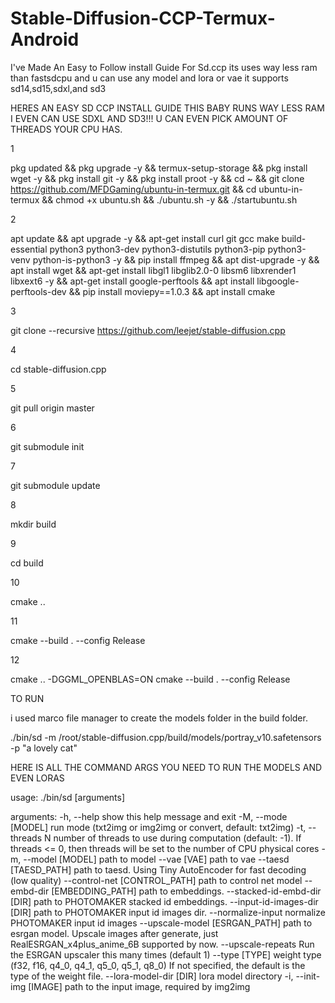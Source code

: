 # Stable-Diffusion-CCP-Termux-Android
I've Made An Easy to Follow install Guide For Sd.ccp its uses way less ram than fastsdcpu and u can use any model and lora or vae it supports sd14,sd15,sdxl,and sd3





HERES AN EASY SD
CCP INSTALL GUIDE THIS BABY RUNS WAY LESS RAM I EVEN CAN USE SDXL AND SD3!!! 
U CAN EVEN PICK AMOUNT OF THREADS YOUR CPU HAS.



1

pkg updated && pkg upgrade -y && termux-setup-storage && pkg install wget -y && pkg install git -y && pkg install proot -y && cd ~ && git clone https://github.com/MFDGaming/ubuntu-in-termux.git && cd ubuntu-in-termux && chmod +x ubuntu.sh && ./ubuntu.sh -y && ./startubuntu.sh

2

apt update && apt upgrade -y && apt-get install curl git gcc make build-essential python3 python3-dev python3-distutils python3-pip python3-venv python-is-python3 -y && pip install ffmpeg && apt dist-upgrade -y && apt install wget && apt-get install libgl1 libglib2.0-0 libsm6 libxrender1 libxext6 -y && apt-get install google-perftools &&
apt install libgoogle-perftools-dev && pip install moviepy==1.0.3 && apt install cmake

3

git clone --recursive https://github.com/leejet/stable-diffusion.cpp

4

cd stable-diffusion.cpp

5

git pull origin master

6

git submodule init

7

git submodule update

8

mkdir build

9

cd build

10

cmake ..

11

cmake --build . --config Release

12

cmake .. -DGGML_OPENBLAS=ON
cmake --build . --config Release

TO RUN

i used marco file manager to create the models folder in the build folder.

./bin/sd -m /root/stable-diffusion.cpp/build/models/portray_v10.safetensors -p "a lovely cat"









HERE IS ALL THE COMMAND ARGS YOU NEED TO RUN THE MODELS AND EVEN LORAS


usage: ./bin/sd [arguments]

arguments:
  -h, --help                         show this help message and exit
  -M, --mode [MODEL]                 run mode (txt2img or img2img or convert, default: txt2img)
  -t, --threads N                    number of threads to use during computation (default: -1).
                                     If threads <= 0, then threads will be set to the number of CPU physical cores
  -m, --model [MODEL]                path to model
  --vae [VAE]                        path to vae
  --taesd [TAESD_PATH]               path to taesd. Using Tiny AutoEncoder for fast decoding (low quality)
  --control-net [CONTROL_PATH]       path to control net model
  --embd-dir [EMBEDDING_PATH]        path to embeddings.
  --stacked-id-embd-dir [DIR]        path to PHOTOMAKER stacked id embeddings.
  --input-id-images-dir [DIR]        path to PHOTOMAKER input id images dir.
  --normalize-input                  normalize PHOTOMAKER input id images
  --upscale-model [ESRGAN_PATH]      path to esrgan model. Upscale images after generate, just RealESRGAN_x4plus_anime_6B supported by now.
  --upscale-repeats                  Run the ESRGAN upscaler this many times (default 1)
  --type [TYPE]                      weight type (f32, f16, q4_0, q4_1, q5_0, q5_1, q8_0)
                                     If not specified, the default is the type of the weight file.
  --lora-model-dir [DIR]             lora model directory
  -i, --init-img [IMAGE]             path to the input image, required by img2img








